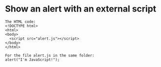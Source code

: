 # Show an alert with an external script
```
The HTML code:
<!DOCTYPE html>
<html>
<body>
  <script src="alert.js"></script>
</body>
</html>

For the file alert.js in the same folder:
alert("I'm JavaScript!");

```

